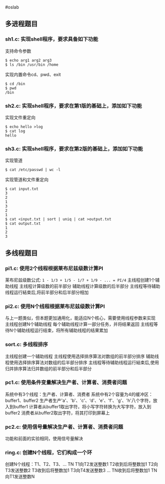#oslab

## 多进程题目

### sh1.c: 实现shell程序，要求具备如下功能

支持命令参数
```
$ echo arg1 arg2 arg3
$ ls /bin /usr/bin /home
```
实现内置命令cd、pwd、exit
```
$ cd /bin
$ pwd
/bin
```
### sh2.c: 实现shell程序，要求在第1版的基础上，添加如下功能

实现文件重定向
```
$ echo hello >log
$ cat log
hello
```

### sh3.c: 实现shell程序，要求在第2版的基础上，添加如下功能

实现管道
```
$ cat /etc/passwd | wc -l
```
实现管道和文件重定向
```
$ cat input.txt
3
2
1
3
2
1
$ cat <input.txt | sort | uniq | cat >output.txt
$ cat output.txt
1
2
3
```

## 多线程题目

### pi1.c: 使用2个线程根据莱布尼兹级数计算PI

莱布尼兹级数公式: `1 - 1/3 + 1/5 - 1/7 + 1/9 - ... = PI/4`
主线程创建1个辅助线程
主线程计算级数的前半部分
辅助线程计算级数的后半部分
主线程等待辅助线程运行結束后,将前半部分和后半部分相加
### pi2.c: 使用N个线程根据莱布尼兹级数计算PI

与上一题类似，但本题更加通用化，能适应N个核心，需要使用线程参数来实现
主线程创建N个辅助线程
每个辅助线程计算一部分任务，并将结果返回
主线程等待N个辅助线程运行结束，将所有辅助线程的结果累加

### sort.c: 多线程排序

主线程创建一个辅助线程
主线程使用选择排序算法对数组的前半部分排序
辅助线程使用选择排序算法对数组的后半部分排序
主线程等待辅助线程运行結束后,使用归并排序算法归并数组的前半部分和后半部分
### pc1.c: 使用条件变量解决生产者、计算者、消费者问题

系统中有3个线程：生产者、计算者、消费者
系统中有2个容量为4的缓冲区：buffer1、buffer2
生产者生产'a'、'b'、'c'、‘d'、'e'、'f'、'g'、'h'八个字符，放入到buffer1
计算者从buffer1取出字符，将小写字符转换为大写字符，放入到buffer2
消费者从buffer2取出字符，将其打印到屏幕上
### pc2.c: 使用信号量解决生产者、计算者、消费者问题

功能和前面的实验相同，使用信号量解决
### ring.c: 创建N个线程，它们构成一个环

创建N个线程：T1、T2、T3、… TN
T1向T2发送整数1
T2收到后将整数加1
T2向T3发送整数2
T3收到后将整数加1
T3向T4发送整数3
…
TN收到后将整数加1
TN向T1发送整数N
